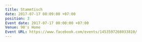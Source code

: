 ```yaml
---
title: Stammtisch
date: 2017-07-17 08:09:00 +07:00
position: 3
Event date: 2017-07-17 00:00:00 +07:00
Venue: 90's Home
Event URL: https://www.facebook.com/events/1453597268033810/
---
```


